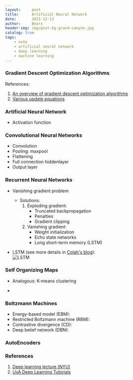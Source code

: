 ```yaml
---
layout:     post
title:      Artificial Neural Network
date:       2021-12-13
author:     Bearx
header-img: img/post-bg-grand-canyon.jpg
catalog: true
tags:
    - note
    - artificial neural network
    - deep learning
    - machine learning
---
```


### Gradient Descent Optimization Algorithms

References:
1. [An overview of gradient descent optimization algorithms](https://ruder.io/optimizing-gradient-descent/)
2. [Various update equations](https://www.sravikiran.com/GSOC18/page2/)

### Artificial Neural Network

* Activation function

### Convolutional Neural Networks

* Convolution
* Pooling: maxpool
* Flattening
* Full connection hiddenlayer
* Output layer

### Recurrent Neural Networks

* Vanishing gradient problem
    - Solutions:
        1. Exploding gradient:
            * Truncated backpropagation
            * Penalties
            * Gradient clipping
        2. Vanishing gradient:
            * Weight initialization
            * Echo state networks
            * Long short-term memory (LSTM)

* LSTM (see more details in [Colah's blog](https://colah.github.io/posts/2015-08-Understanding-LSTMs/)): \
  ![LSTM](https://colah.github.io/posts/2015-08-Understanding-LSTMs/img/LSTM3-chain.png)

### Self Organizing Maps

* Analogous: K-means clustering

* 

### Boltzmann Machines

* Energy-based model (EBM):
* Restricted Boltzmann machine (RBM):
* Contrastive divergence (CD):
* Deep belief network (DBN):

### AutoEncoders

### References

1. [Deep learning lecture (NYU)](https://atcold.github.io/pytorch-Deep-Learning/)
2. [UvA Deep Learning Tutorials](https://uvadlc-notebooks.readthedocs.io/en/latest/index.html)

